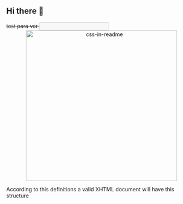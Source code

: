 ## Hi there 👋

<!--
**s1-cat/s1-cat** is a ✨ _special_ ✨ repository because its `README.md` (this file) appears on your GitHub profile.

Here are some ideas to get you started:

- 🔭 I’m currently working on ...
- 🌱 I’m currently learning ...
- 👯 I’m looking to collaborate on ...
- 🤔 I’m looking for help with ...
- 💬 Ask me about ...
- 📫 How to reach me: ...
- 😄 Pronouns: ...
- ⚡ Fun fact: ...
-->




<html>
   <head>
      <title>Valid XHTML document</title>
   </head>
   <body>
   <del> test para ver	</del>
    <input type="text" name="lastname" disabled="disabled" />

<div align="center">
    <img src="seraqroda.sgv" width="400" height="400" alt="css-in-readme">
</div>
       <p>According to this definitions a valid XHTML document will have this structure</p>
   </body>
</html>
